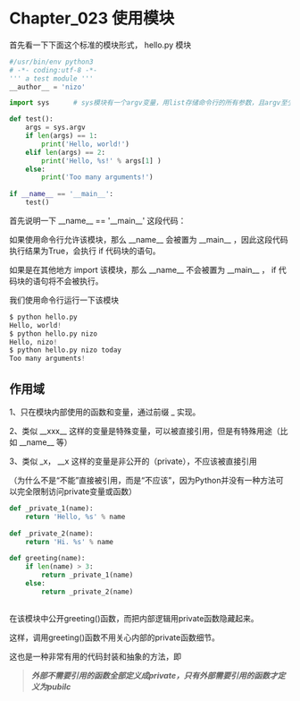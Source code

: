 # Chapter_023 使用模块

首先看一下下面这个标准的模块形式， hello.py 模块

```python
#/usr/bin/env python3
# -*- coding:utf-8 -*-
''' a test module '''
__author__ = 'nizo'

import sys      # sys模块有一个argv变量，用list存储命令行的所有参数，且argv至少有有一个参数，即为该 .py 文件名

def test():
    args = sys.argv
    if len(args) == 1:
        print('Hello, world!')
    elif len(args) == 2:
        print('Hello, %s!' % args[1] )
    else:
        print('Too many arguments!')
        
if __name__ == '__main__':
    test()
```

首先说明一下 \_\_name\_\_ == '\_\_main\_\_' 这段代码：

如果使用命令行允许该模块，那么 \_\_name\_\_ 会被置为 \_\_main\_\_ ，因此这段代码执行结果为True，会执行 if 代码块的语句。

如果是在其他地方 import 该模块，那么 \_\_name\_\_ 不会被置为 \_\_main\_\_ ， if 代码块的语句将不会被执行。

我们使用命令行运行一下该模块

```python
$ python hello.py
Hello, world!
$ python hello.py nizo
Hello, nizo!
$ python hello.py nizo today
Too many arguments!
```


## 作用域

1、只在模块内部使用的函数和变量，通过前缀 \_ 实现。

2、类似 \_\_xxx\_\_  这样的变量是特殊变量，可以被直接引用，但是有特殊用途（比如 \_\_name\_\_ 等）

3、类似 \_x， \_\_x 这样的变量是非公开的（private），不应该被直接引用

（为什么不是“不能”直接被引用，而是“不应该”，因为Python并没有一种方法可以完全限制访问private变量或函数）

```python
def _private_1(name):
    return 'Hello, %s' % name
    
def _private_2(name):
    return 'Hi. %s' % name
    
def greeting(name):
    if len(name) > 3:
        return _private_1(name)
    else:
        return _private_2(name)
        
```

在该模块中公开greeting()函数，而把内部逻辑用private函数隐藏起来。

这样，调用greeting()函数不用关心内部的private函数细节。

这也是一种非常有用的代码封装和抽象的方法，即

> ***外部不需要引用的函数全部定义成private，只有外部需要引用的函数才定义为pubilc***
